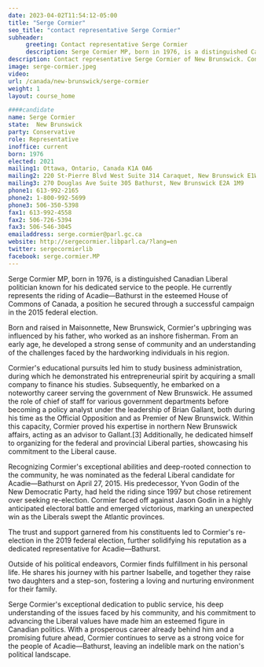 ```yaml
---
date: 2023-04-02T11:54:12-05:00
title: "Serge Cormier"
seo_title: "contact representative Serge Cormier"
subheader:
     greeting: Contact representative Serge Cormier
     description: Serge Cormier MP, born in 1976, is a distinguished Canadian Liberal politician known for his dedicated service to the people. He currently represents the riding of Acadie—Bathurst in the esteemed House of Commons of Canada, a position he secured through a successful campaign in the 2015 federal election.
description: Contact representative Serge Cormier of New Brunswick. Contact information for Serge Cormier includes email address, phone number, and mailing address.
image: serge-cormier.jpeg
video:
url: /canada/new-brunswick/serge-cormier
weight: 1
layout: course_home

####candidate
name: Serge Cormier
state:	New Brunswick
party: Conservative
role: Representative
inoffice: current
born: 1976
elected: 2021
mailing1: Ottawa, Ontario, Canada K1A 0A6
mailing2: 220 St-Pierre Blvd West Suite 314 Caraquet, New Brunswick E1W 1A5
mailing3: 270 Douglas Ave Suite 305 Bathurst, New Brunswick E2A 1M9
phone1: 613-992-2165
phone2: 1-800-992-5699
phone3: 506-350-5398
fax1: 613-992-4558
fax2: 506-726-5394
fax3: 506-546-3045
emailaddress: serge.cormier@parl.gc.ca
website: http://sergecormier.libparl.ca/?lang=en
twitter: sergecormierlib
facebook: serge.cormier.MP
---
```


Serge Cormier MP, born in 1976, is a distinguished Canadian Liberal politician known for his dedicated service to the people. He currently represents the riding of Acadie—Bathurst in the esteemed House of Commons of Canada, a position he secured through a successful campaign in the 2015 federal election.

Born and raised in Maisonnette, New Brunswick, Cormier's upbringing was influenced by his father, who worked as an inshore fisherman. From an early age, he developed a strong sense of community and an understanding of the challenges faced by the hardworking individuals in his region.

Cormier's educational pursuits led him to study business administration, during which he demonstrated his entrepreneurial spirit by acquiring a small company to finance his studies. Subsequently, he embarked on a noteworthy career serving the government of New Brunswick. He assumed the role of chief of staff for various government departments before becoming a policy analyst under the leadership of Brian Gallant, both during his time as the Official Opposition and as Premier of New Brunswick. Within this capacity, Cormier proved his expertise in northern New Brunswick affairs, acting as an advisor to Gallant.[3] Additionally, he dedicated himself to organizing for the federal and provincial Liberal parties, showcasing his commitment to the Liberal cause.

Recognizing Cormier's exceptional abilities and deep-rooted connection to the community, he was nominated as the federal Liberal candidate for Acadie—Bathurst on April 27, 2015. His predecessor, Yvon Godin of the New Democratic Party, had held the riding since 1997 but chose retirement over seeking re-election. Cormier faced off against Jason Godin in a highly anticipated electoral battle and emerged victorious, marking an unexpected win as the Liberals swept the Atlantic provinces.

The trust and support garnered from his constituents led to Cormier's re-election in the 2019 federal election, further solidifying his reputation as a dedicated representative for Acadie—Bathurst.

Outside of his political endeavors, Cormier finds fulfillment in his personal life. He shares his journey with his partner Isabelle, and together they raise two daughters and a step-son, fostering a loving and nurturing environment for their family.

Serge Cormier's exceptional dedication to public service, his deep understanding of the issues faced by his community, and his commitment to advancing the Liberal values have made him an esteemed figure in Canadian politics. With a prosperous career already behind him and a promising future ahead, Cormier continues to serve as a strong voice for the people of Acadie—Bathurst, leaving an indelible mark on the nation's political landscape.
